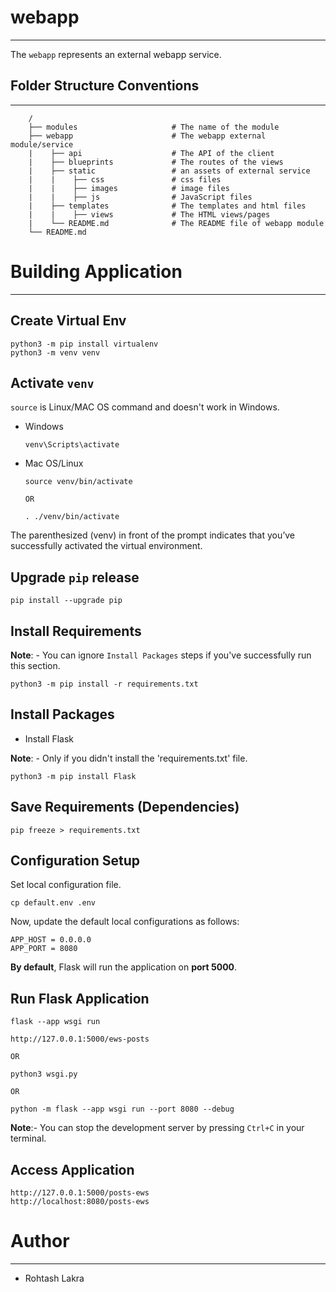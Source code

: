 # webapp

---

The ```webapp``` represents an external webapp service.

## Folder Structure Conventions

---

```
    /
    ├── modules                     # The name of the module
    ├── webapp                      # The webapp external module/service
    |    ├── api                    # The API of the client
    |    ├── blueprints             # The routes of the views
    |    ├── static                 # an assets of external service
    |    |    ├── css               # css files
    |    |    ├── images            # image files
    |    |    ├── js                # JavaScript files
    |    ├── templates              # The templates and html files
    |    |    ├── views             # The HTML views/pages
    |    └── README.md              # The README file of webapp module
    └── README.md
```


# Building Application

---

## Create Virtual Env
```shell
python3 -m pip install virtualenv
python3 -m venv venv
```

## Activate ```venv```

```source``` is Linux/MAC OS command and doesn't work in Windows.

- Windows

    ```shell
    venv\Scripts\activate
    ```

- Mac OS/Linux

    ```shell
    source venv/bin/activate
  
  OR
  
    . ./venv/bin/activate
    ```

The parenthesized (venv) in front of the prompt indicates that you’ve successfully activated the virtual environment.

## Upgrade ```pip``` release

```shell
pip install --upgrade pip
```


## Install Requirements

**Note**: - You can ignore ```Install Packages``` steps if you've successfully run this section.

```shell
python3 -m pip install -r requirements.txt
```

## Install Packages

- Install Flask

**Note**: - Only if you didn't install the 'requirements.txt' file.

```shell
python3 -m pip install Flask
```


## Save Requirements (Dependencies)
```shell
pip freeze > requirements.txt
```


## Configuration Setup

Set local configuration file.

```shell
cp default.env .env
```

Now, update the default local configurations as follows:

```text
APP_HOST = 0.0.0.0
APP_PORT = 8080
```

**By default**, Flask will run the application on **port 5000**.

## Run Flask Application

```shell
flask --app wsgi run

http://127.0.0.1:5000/ews-posts

OR

python3 wsgi.py

OR

python -m flask --app wsgi run --port 8080 --debug
```

**Note**:- You can stop the development server by pressing ```Ctrl+C``` in your terminal.


## Access Application
```shell
http://127.0.0.1:5000/posts-ews
http://localhost:8080/posts-ews
```


# Author

---

- Rohtash Lakra
